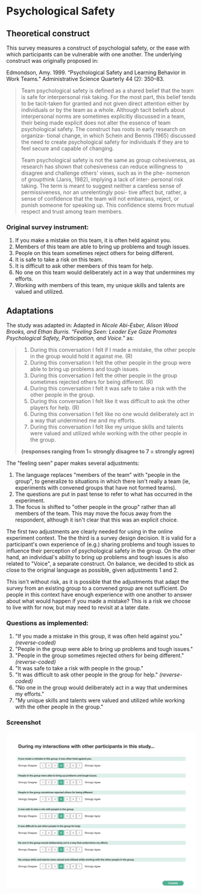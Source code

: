 # Psychological Safety

## Theoretical construct

This survey measures a construct of psychologial safety, or the ease with which participants can be vulnerable with one another. The underlying construct was originally proposed in:

Edmondson, Amy. 1999. “Psychological Safety and Learning Behavior in Work Teams.” Administrative Science Quarterly 44 (2): 350–83.

> Team psychological safety is defined as a shared belief that the team is safe for interpersonal risk taking. For the most part, this belief tends to be tacit-taken for granted and not given direct attention either by individuals or by the team as a whole. Although tacit beliefs about interpersonal norms are sometimes explicitly discussed in a team, their being made explicit does not alter the essence of team psychological safety. The construct has roots in early research on organiza- tional change, in which Schein and Bennis (1965) discussed the need to create psychological safety for individuals if they are to feel secure and capable of changing.
>
> Team psychological safety is not the same as group cohesiveness, as research has shown that cohesiveness can reduce willingness to disagree and challenge others' views, such as in the phe- nomenon of groupthink (Janis, 1982), implying a lack of inter- personal risk taking. The term is meant to suggest neither a careless sense of permissiveness, nor an unrelentingly posi- tive affect but, rather, a sense of confidence that the team will not embarrass, reject, or punish someone for speaking up. This confidence stems from mutual respect and trust among team members.

### Original survey instrument:

1. If you make a mistake on this team, it is often held against you.
2. Members of this team are able to bring up problems and tough issues.
3. People on this team sometimes reject others for being different.
4. It is safe to take a risk on this team.
5. It is difficult to ask other members of this team for help.
6. No one on this team would deliberately act in a way that undermines my efforts.
7. Working with members of this team, my unique skills and talents are valued and utilized.

## Adaptations

The study was adapted in:
Adapted in _Nicole Abi-Esber, Alison Wood Brooks, and Ethan Burris. “Feeling Seen: Leader Eye Gaze Promotes Psychological Safety, Participation, and Voice.”_ as:

> 1. During this conversation I felt if I made a mistake, the other people in the group would
>    hold it against me. (R)
> 2. During this conversation I felt the other people in the group were able to bring up
>    problems and tough issues.
> 3. During this conversation I felt the other people in the group sometimes rejected others for being different. (R)
> 4. During this conversation I felt it was safe to take a risk with the other people in the group.
> 5. During this conversation I felt like it was difficult to ask the other players for help. (R)
> 6. During this conversation I felt like no one would deliberately act in a way that
>    undermined me and my efforts.
> 7. During this conversation I felt like my unique skills and talents were valued and utilized while working with the other people in the group.
>
> **(responses ranging from 1= strongly disagree to 7 = strongly agree)**

The "feeling seen" paper makes several adjustments:

1. The language replaces "members of the team" with "people in the group", to generalize to situations in which there isn't really a team (ie, experiments with convened groups that have not formed teams).
2. The questions are put in past tense to refer to what has occurred in the experiment.
3. The focus is shifted to "other people in the group" rather than all members of the team. This may move the focus away from the respondent, although it isn't clear that this was an explicit choice.

The first two adjustments are clearly needed for using in the online experiment context. The the third is a survey design decision. It is valid for a participant's own experience of (e.g.) sharing problems and tough issues to influence their perception of psychological safety in the group. On the other hand, an individual's ability to bring up problems and tough issues is also related to "Voice", a separate construct. On balance, we decided to stick as close to the original language as possible, given adjustments 1 and 2.

This isn't without risk, as it is possible that the adjustments that adapt the survey from an existing group to a convened group are not sufficient. Do people in this context have enough experience with one another to answer about what would happen if you made a mistake? This is a risk we choose to live with for now, but may need to revisit at a later date.

### Questions as implemented:

1. "If you made a mistake in this group, it was often held against you." _(reverse-coded)_
2. "People in the group were able to bring up problems and tough issues."
3. "People in the group sometimes rejected others for being different." _(reverse-coded)_
4. "It was safe to take a risk with people in the group."
5. "It was difficult to ask other people in the group for help." _(reverse-coded)_
6. "No one in the group would deliberately act in a way that undermines my efforts."
7. "My unique skills and talents were valued and utilized while working with the other people in the group."

### Screenshot

![Screenshot](screenshot.png)
